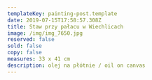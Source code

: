 ```yaml
---
templateKey: painting-post.template
date: 2019-07-15T17:58:57.308Z
title: Staw przy pałacu w Wiechlicach
image: /img/img_7650.jpg
reserved: false
sold: false
copy: false
measures: 33 x 41 cm
description: olej na płótnie / oil on canvas
---
```


